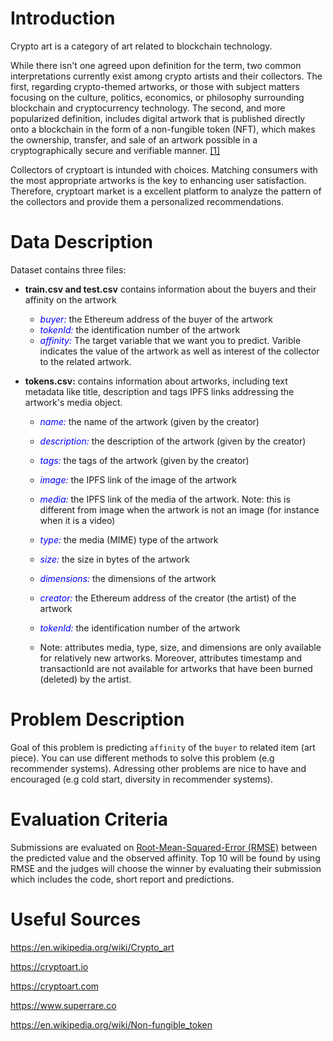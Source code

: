 # Introduction

Crypto art is a category of art related to blockchain technology.

While there isn't one agreed upon definition for the term, two common interpretations currently exist among crypto artists and their collectors. The first, regarding crypto-themed artworks, or those with subject matters focusing on the culture, politics, economics, or philosophy surrounding blockchain and cryptocurrency technology. The second, and more popularized definition, includes digital artwork that is published directly onto a blockchain in the form of a non-fungible token (NFT), which makes the ownership, transfer, and sale of an artwork possible in a cryptographically secure and verifiable manner. [[1]](https://en.wikipedia.org/wiki/Crypto_art)

Collectors of cryptoart is intunded with choices. Matching consumers with the most appropriate artworks is the key to enhancing user satisfaction. Therefore, cryptoart market is a excellent platform to analyze the pattern of the collectors and provide them a personalized recommendations.

# Data Description

Dataset contains three files:

* **train.csv and test.csv** contains information about the buyers and their affinity on the artwork
    * <font color='blue'>*buyer:*</font> the Ethereum address of the buyer of the artwork
    *  <font color='blue'>*tokenId:*</font> the identification number of the artwork
    *  <font color='blue'>*affinity:*</font> The target variable that we want you to predict. Varible indicates the value of the artwork as well as interest of the collector to the related artwork.
    
* **tokens.csv:** contains information about artworks, including text metadata like title, description and tags IPFS links addressing the artwork's media object.
    * <font color='blue'>*name:*</font> the name of the artwork (given by the creator)
    * <font color='blue'>*description:*</font> the description of the artwork (given by the creator)
    * <font color='blue'>*tags:*</font> the tags of the artwork (given by the creator)
    * <font color='blue'>*image:*</font> the IPFS link of the image of the artwork
    * <font color='blue'>*media:*</font> the IPFS link of the media of the artwork. Note: this is different from image when the artwork is not an image (for instance when it is a video)
    * <font color='blue'>*type:*</font> the media (MIME) type of the artwork
    * <font color='blue'>*size:*</font> the size in bytes of the artwork
    * <font color='blue'>*dimensions:*</font> the dimensions of the artwork
    * <font color='blue'>*creator:*</font> the Ethereum address of the creator (the artist) of the artwork
    * <font color='blue'>*tokenId:*</font> the identification number of the artwork

    * Note: attributes media, type, size, and dimensions are only available for relatively new artworks. Moreover, attributes timestamp and transactionId are not available for artworks that have been burned (deleted) by the artist.

# Problem Description

Goal of this problem is predicting `affinity` of the `buyer` to related item (art piece). You can use different methods to solve this problem (e.g recommender systems). Adressing other problems are nice to have and encouraged (e.g cold start, diversity in recommender systems).

# Evaluation Criteria

Submissions are evaluated on [Root-Mean-Squared-Error (RMSE)](https://en.wikipedia.org/wiki/Root-mean-square_deviation) between the predicted value and the observed affinity. Top 10 will be found by using RMSE and the judges will choose the winner by evaluating their submission which includes the code, short report and predictions.

# Useful Sources

https://en.wikipedia.org/wiki/Crypto_art

https://cryptoart.io

https://cryptoart.com

https://www.superrare.co

https://en.wikipedia.org/wiki/Non-fungible_token
